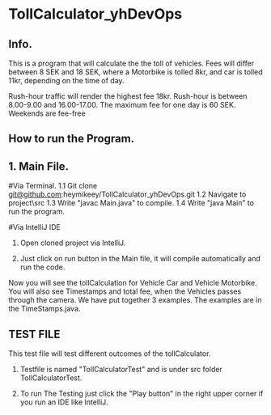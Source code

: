 # TollCalculator_yhDevOps
## Info.
This is a program that will calculate the the toll of vehicles. 
Fees will differ between 8 SEK and 18 SEK, 
where a Motorbike is tolled 8kr, and car is tolled 11kr, depending on the time of day.

Rush-hour traffic will render the highest fee 18kr. Rush-hour is between 8.00-9.00 and 16.00-17.00. The maximum fee for one day is 60 SEK. 
Weekends are fee-free

## How to run the Program.
## 1. Main File.

#Via Terminal.
1.1 Git clone git@github.com:heymikeey/TollCalculator_yhDevOps.git
1.2 Navigate to project\src
1.3 Write "javac Main.java" to compile.
1.4 Write "java Main" to run the program.


#Via IntelliJ IDE
1. Open cloned project via IntelliJ.

2. Just click on run button in the Main file, it will compile automatically and run the code.

Now you will see the tollCalculation for Vehicle Car and Vehicle Motorbike.
You will also see Timestamps and total fee, when the Vehicles passes through the camera.
We have put together 3 examples. The examples are in the TimeStamps.java.


## TEST FILE

This test file will test different outcomes of the tollCalculator.

1. Testfile is named "TollCalculatorTest" and is under src folder TollCalculatorTest.

2. To run The Testing just click the "Play button" in the right upper corner if you run an IDE
like IntelliJ.
